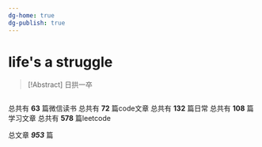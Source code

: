 ```yaml
---
dg-home: true
dg-publish: true
---
```


# life's a struggle 

> [!Abstract] 日拱一卒 
```dataviewjs 

```


总共有 **63** 篇微信读书
总共有 **72** 篇code文章
总共有 **132** 篇日常
总共有 **108** 篇学习文章
总共有 **578** 篇leetcode
 
总文章 ***953*** 篇






































































































































































































































































 